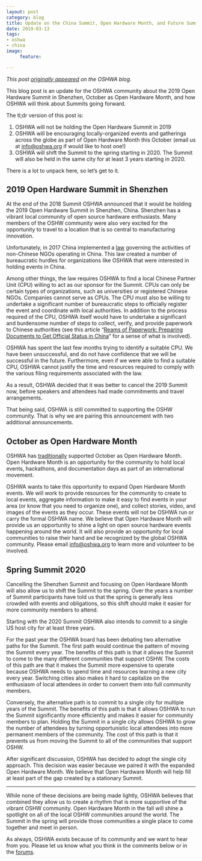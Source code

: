 ```yaml
---
layout: post
category: blog
title: Update on the China Summit, Open Hardware Month, and Future Summits
date: 2019-03-13
tags:
- oshwa
- china
image:
     feature:

---
```


*This post [originally appeared](https://www.oshwa.org/?p=4628) on the OSHWA blog.*

This blog post is an update for the OSHWA community about the 2019 Open Hardware Summit in Shenzhen, October as Open Hardware Month, and how OSHWA will think about Summits going forward.

The tl;dr version of this post is:

1. OSHWA will not be holding the Open Hardware Summit in 2019
2. OSHWA will be encouraging locally-organized events and gatherings across the globe as part of Open Hardware Month this October (email us at info@oshwa.org if would like to host one!)
3. OSHWA will shift the Summit to the spring starting in 2020. The Summit will also be held in the same city for at least 3 years starting in 2020.

There is a lot to unpack here, so let’s get to it.

## 2019 Open Hardware Summit in Shenzhen

At the end of the 2018 Summit OSHWA announced that it would be holding the 2019 Open Hardware Summit in Shenzhen, China.  Shenzhen has a vibrant local community of open source hardware enthusiasts. Many members of the OSHW community were also very excited for the opportunity to travel to a location that is so central to manufacturing innovation.

Unfortunately, in 2017 China implemented a [law](http://www.chinafile.com/ngo/latest/fact-sheet-chinas-foreign-ngo-law) governing the activities of non-Chinese NGOs operating in China.  This law created a number of bureaucratic hurdles for organizations like OSHWA that were interested in holding events in China.

Among other things, the law requires OSHWA to find a local Chinese Partner Unit (CPU) willing to act as our sponsor for the Summit.  CPUs can only be certain types of organizations, such as universities or registered Chinese NGOs. Companies cannot serve as CPUs. The CPU must also be willing to undertake a significant number of bureaucratic steps to officially register the event and coordinate with local authorities.  In addition to the process required of the CPU, OSHWA itself would have to undertake a significant and burdensome number of steps to collect, verify, and provide paperwork to Chinese authorities (see this article “[Reams of Paperwork: Preparing Documents to Get Official Status in China](http://www.chinafile.com/ngo/latest/reams-of-paperwork-preparing-documents-get-official-status-china)” for a sense of what is involved).

OSHWA has spent the last few months trying to identify a suitable CPU.  We have been unsuccessful, and do not have confidence that we will be successful in the future.  Furthermore, even if we were able to find a suitable CPU, OSHWA cannot justify the time and resources required to comply with the various filing requirements associated with the law.

As a result, OSHWA decided that it was better to cancel the 2019 Summit now, before speakers and attendees had made commitments and travel arrangements.

That being said, OSHWA is still committed to supporting the OSHW community.  That is why we are pairing this announcement with two additional announcements.

## October as Open Hardware Month

OSHWA has [traditionally](https://www.oshwa.org/2016/10/01/october-is-open-hardware-month/) supported October as Open Hardware Month.  Open Hardware Month is an opportunity for the community to hold local events, hackathons, and  documentation days as part of an international movement.

OSHWA wants to take this opportunity to expand Open Hardware Month events.  We will work to provide resources for the community to create to local events, aggregate information to make it easy to find events in your area (or know that you need to organize one), and collect stories, video, and images of the events as they occur.  These events will not be OSHWA run or carry the formal OSHWA name. We believe that Open Hardware Month will provide us an opportunity to shine a light on open source hardware events happening around the world. It will also provide an opportunity for local communities to raise their hand and be recognized by the global OSHWA community.  Please email info@oshwa.org to learn more and volunteer to be involved.

## Spring Summit 2020

Cancelling the Shenzhen Summit and focusing on Open Hardware Month will also allow us to shift the Summit to the spring.  Over the years a number of Summit participants have told us that the spring is generally less crowded with events and obligations, so this shift should make it easier for more community members to attend.

Starting with the 2020 Summit OSHWA also intends to commit to a single US host city for at least three years.

For the past year the OSHWA board has been debating two alternative paths for the Summit.  The first path would continue the pattern of moving the Summit every year. The benefits of this path is that it allows the Summit to come to the many different communities that support OSHW.  The costs of this path are that it makes the Summit more expensive to operate because OSHWA needs to spend time and resources learning a new city every year. Switching cities also makes it hard to capitalize on the enthusiasm of local attendees in order to convert them into full community members.

Conversely, the alternative path is to commit to a single city for multiple years of the Summit.  The benefits of this path is that it allows OSHWA to run the Summit significantly more efficiently and makes it easier for community members to plan.  Holding the Summit in a single city allows OSHWA to grow the number of attendees by turning opportunistic local attendees into more permanent members of the community.   The cost of this path is that it prevents us from moving the Summit to all of the communities that support OSHW.

After significant discussion, OSHWA has decided to adopt the single city approach.  This decision was easier because we paired it with the expanded Open Hardware Month.  We believe that Open Hardware Month will help fill at least part of the gap created by a stationary Summit.

---

While none of these decisions are being made lightly, OSHWA believes that combined they allow us to create a rhythm that is more supportive of the vibrant OSHW community.  Open Hardware Month in the fall will shine a spotlight on all of the local OSHW communities around the world. The Summit in the spring will provide those communities a single place to come together and meet in person.

As always, OSHWA exists because of its community and we want to hear from you.  Please let us know what you think in the comments below or in the [forums](https://community.oshwa.org/).
